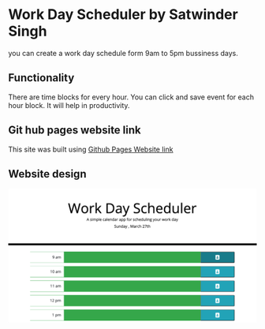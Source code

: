 # Work Day Scheduler by Satwinder Singh

you can create a work day schedule form 9am to 5pm bussiness days.

## Functionality

There are time blocks for every hour. You can click and save event for each hour block. It will help in productivity.

## Git hub pages website link
This site was built using [Github Pages Website link]( https://satwinder191995.github.io/password-generator/)

## Website design
![This is website image](/assets/images/readme.png)